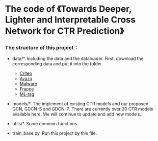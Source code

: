 # The code of 《Towards Deeper, Lighter and Interpretable Cross Network for CTR Prediction》

### The structure of this project：
- data/*. Including the data and the dataloader. First, download the corresponding data and put it into the folder.

  - [Criteo](https://www.kaggle.com/c/criteo-display-ad-challenge)
  - [Avazu](https://www.kaggle.com/c/avazu-ctr-prediction)
  - [Malware](https://www.kaggle.com/c/microsoft-malware-prediction)
  - [Frappe](https://www.baltrunas.info/context-aware/frappe)
  - [ML-tag](https://grouplens.org/datasets/movielens/)

- models/*. The implement of existing CTR models and our proposed GCN, GDCN-S and GDCN-P.  There are currently over 30 CTR models available here. We will continue to update and add new models.

- utils/*. Some common functions.

- train_base.py. Run this project by this file.
